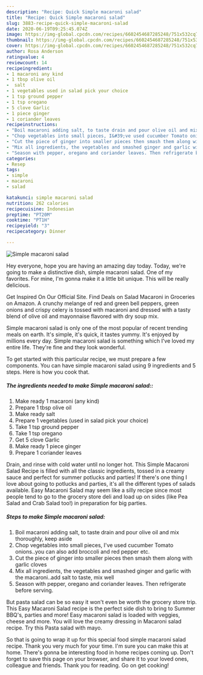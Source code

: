 ```yaml
---
description: "Recipe: Quick Simple macaroni salad"
title: "Recipe: Quick Simple macaroni salad"
slug: 3883-recipe-quick-simple-macaroni-salad
date: 2020-06-19T09:25:45.074Z
image: https://img-global.cpcdn.com/recipes/6602454687285248/751x532cq70/simple-macaroni-salad-recipe-main-photo.jpg
thumbnail: https://img-global.cpcdn.com/recipes/6602454687285248/751x532cq70/simple-macaroni-salad-recipe-main-photo.jpg
cover: https://img-global.cpcdn.com/recipes/6602454687285248/751x532cq70/simple-macaroni-salad-recipe-main-photo.jpg
author: Rosa Anderson
ratingvalue: 4
reviewcount: 14
recipeingredient:
- 1 macaroni any kind
- 1 tbsp olive oil
-  salt
- 1 vegetables used in salad pick your choice
- 1 tsp ground pepper
- 1 tsp oregano
- 5 clove Garlic
- 1 piece ginger
- 1 coriander leaves
recipeinstructions:
- "Boil macaroni adding salt, to taste drain and pour olive oil and mix thoroughly, keep aside"
- "Chop vegetables into small pieces, I&#39;ve used cucumber Tomato onions..you can also add broccoli and red pepper etc."
- "Cut the piece of ginger into smaller pieces then smash them along with garlic cloves"
- "Mix all ingredients, the vegetables and smashed ginger and garlic with the macaroni..add salt to taste, mix well"
- "Season with pepper, oregano and coriander leaves. Then refrigerate before serving."
categories:
- Resep
tags:
- simple
- macaroni
- salad

katakunci: simple macaroni salad
nutrition: 262 calories
recipecuisine: Indonesian
preptime: "PT20M"
cooktime: "PT1H"
recipeyield: "3"
recipecategory: Dinner

---
```



![Simple macaroni salad](https://img-global.cpcdn.com/recipes/6602454687285248/751x532cq70/simple-macaroni-salad-recipe-main-photo.jpg)

Hey everyone, hope you are having an amazing day today. Today, we're going to make a distinctive dish, simple macaroni salad. One of my favorites. For mine, I'm gonna make it a little bit unique. This will be really delicious.

Get Inspired On Our Official Site. Find Deals on Salad Macaroni in Groceries on Amazon. A crunchy melange of red and green bell peppers, green onions and crispy celery is tossed with macaroni and dressed with a tasty blend of olive oil and mayonnaise flavored with dry soup mix.

Simple macaroni salad is only one of the most popular of recent trending meals on earth. It's simple, it's quick, it tastes yummy. It's enjoyed by millions every day. Simple macaroni salad is something which I've loved my entire life. They're fine and they look wonderful.


To get started with this particular recipe, we must prepare a few components. You can have simple macaroni salad using 9 ingredients and 5 steps. Here is how you cook that.

##### The ingredients needed to make Simple macaroni salad::

1. Make ready 1 macaroni (any kind)
1. Prepare 1 tbsp olive oil
1. Make ready  salt
1. Prepare 1 vegetables (used in salad pick your choice)
1. Take 1 tsp ground pepper
1. Take 1 tsp oregano
1. Get 5 clove Garlic
1. Make ready 1 piece ginger
1. Prepare 1 coriander leaves


Drain, and rinse with cold water until no longer hot. This Simple Macaroni Salad Recipe is filled with all the classic ingredients, tossed in a creamy sauce and perfect for summer potlucks and parties! If there&#39;s one thing I love about going to potlucks and parties, it&#39;s all the different types of salads available. Easy Macaroni Salad may seem like a silly recipe since most people tend to go to the grocery store deli and load up on sides (like Pea Salad and Crab Salad too!) in preparation for big parties. 

##### Steps to make Simple macaroni salad:

1. Boil macaroni adding salt, to taste drain and pour olive oil and mix thoroughly, keep aside
1. Chop vegetables into small pieces, I&#39;ve used cucumber Tomato onions..you can also add broccoli and red pepper etc.
1. Cut the piece of ginger into smaller pieces then smash them along with garlic cloves
1. Mix all ingredients, the vegetables and smashed ginger and garlic with the macaroni..add salt to taste, mix well
1. Season with pepper, oregano and coriander leaves. Then refrigerate before serving.


But pasta salad can be so easy it won&#39;t even be worth the grocery store trip. This Easy Macaroni Salad recipe is the perfect side dish to bring to Summer BBQ&#39;s, parties and more! Easy macaroni salad is loaded with veggies, cheese and more. You will love the creamy dressing in Macaroni salad recipe. Try this Pasta salad with mayo. 

So that is going to wrap it up for this special food simple macaroni salad recipe. Thank you very much for your time. I'm sure you can make this at home. There's gonna be interesting food in home recipes coming up. Don't forget to save this page on your browser, and share it to your loved ones, colleague and friends. Thank you for reading. Go on get cooking!
